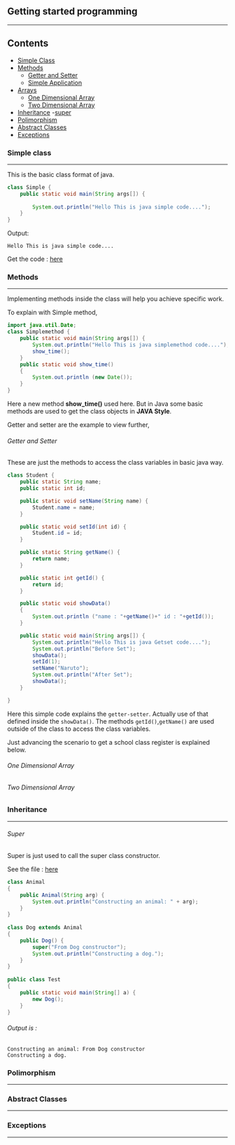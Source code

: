 ## Getting started programming
<hr>

## Contents
- [Simple Class](#simple-class)
- [Methods](#methods)
    - [Getter and Setter](#getter-and-setter)
    - [Simple Application](#simple-application)
- [Arrays](#arrays)
    - [One Dimensional Array](#one-dimensional-array)
    - [Two Dimensional Array](#two-dimensional-array)    
- [Inheritance](#inheritance)
    -[super](#super)
- [Polimorphism](#polimorphism)
- [Abstract Classes](#abstract-classes)
- [Exceptions](#exceptions)

### Simple class
<hr>

This is the basic class format of java.

```java
class Simple {
	public static void main(String args[]) {
		
	    System.out.println("Hello This is java simple code....");
	}
}
```
Output:
```text
Hello This is java simple code....
```
Get the code : [here](/codes/simpleclass/Simple.java) 

### Methods
<hr>

Implementing methods inside the class will help you achieve specific work.

To explain with Simple method,

```java
import java.util.Date;
class Simplemethod {
    public static void main(String args[]) {
        System.out.println("Hello This is java simplemethod code....");
        show_time();
    }
    public static void show_time()
    {
        System.out.println (new Date());
    }
}
```

Here a new method **show_time()** used here. But in Java some basic methods are used
to get the class objects in **JAVA Style**. 

Getter and setter are the example to view further,

###### Getter and Setter

These are just the methods to access the class variables in basic java way.

```java
class Student {
	public static String name;
	public static int id;

    public static void setName(String name) {
        Student.name = name;
    }

    public static void setId(int id) {
        Student.id = id;
    }

    public static String getName() {
        return name;
    }

    public static int getId() {
        return id;
    }

    public static void showData()
    {
        System.out.println ("name : "+getName()+" id : "+getId());
    }

    public static void main(String args[]) {
        System.out.println("Hello This is java Getset code....");
        System.out.println("Before Set");
        showData();
        setId(1);
        setName("Naruto");
        System.out.println("After Set");
        showData();
    }

}
```

Here this simple code explains the `getter-setter`. Actually use of that defined inside the `showData()`.
The methods `getId()`,`getName()` are used outside of the class to access the class variables.

Just advancing the scenario to get a school class register is explained below.

###### One Dimensional Array

###### Two Dimensional Array


### Inheritance
<hr>

###### Super     
 
Super is just used to call the super class constructor.

See the file : [here](/codes/inheritance/super/Test.java)
      
```java
class Animal 
{ 
    public Animal(String arg) {
        System.out.println("Constructing an animal: " + arg);
    }
}
      
class Dog extends Animal 
{
    public Dog() {
        super("From Dog constructor");
        System.out.println("Constructing a dog.");
    }
}
      
public class Test 
{
    public static void main(String[] a) {
        new Dog(); 
    }
}
```

###### Output is :

```text
Constructing an animal: From Dog constructor
Constructing a dog.
```

### Polimorphism
<hr>

### Abstract Classes
<hr>

### Exceptions
<hr>